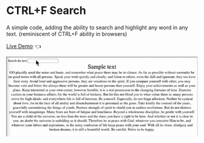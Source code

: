 # CTRL+F Search

A simple code, adding the ability to search and highlight any word in any text. (reminiscent of CTRL+F ability in browsers)

[Live Demo](https://kamyar-mazloom.github.io/Ctrl-f-search/) :point_left:

![CTRL+F-Demo](Demo/Search.gif)

